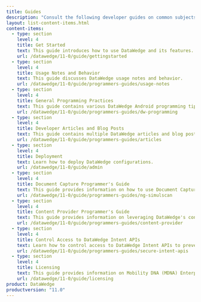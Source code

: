 ```yaml
---
title: Guides
description: "Consult the following developer guides on common subjects and usage of DataWedge features and APIs."
layout: list-content-items.html
content-items:
  - type: section
    level: 4
    title: Get Started
    text: This guide introduces how to use DataWedge and its features.
    url: /datawedge/11-0/guide/gettingstarted
  - type: section
    level: 4
    title: Usage Notes and Behavior
    text: This guide discusses DataWedge usage notes and behavior.
    url: /datawedge/11-0/guide/programmers-guides/usage-notes
  - type: section
    level: 4
    title: General Programming Practices
    text: This guide contains various DataWedge Android programming tips and best practices.
    url: /datawedge/11-0/guide/programmers-guides/dw-programming
  - type: section
    level: 4
    title: Developer Articles and Blog Posts
    text: This guide contains multiple DataWedge articles and blog posts related to application development.
    url: /datawedge/11-0/guide/programmers-guides/articles
  - type: section
    level: 4
    title: Deployment
    text: Learn how to deploy DataWedge configurations.
    url: /datawedge/11-0/guide/admin
  - type: section
    level: 4
    title: Document Capture Programmer's Guide
    text: This guide provides information on how to use Document Capture to retrieve and process data from a scanned form based on a template.
    url: /datawedge/11-0/guide/programmers-guides/ng-simulscan
  - type: section
    level: 4
    title: Content Provider Programmer's Guide
    text: This guide provides information on leveraging DataWedge's content provider to retrieve scanned data from large files.
    url: /datawedge/11-0/guide/programmers-guides/content-provider
  - type: section
    level: 4
    title: Control Access to DataWedge Intent APIs
    text: Learn how to control access to DataWedge Intent APIs to prevent unauthorized use of the APIs.
    url: /datawedge/11-0/guide/programmers-guides/secure-intent-apis
  - type: section
    level: 4
    title: Licensing
    text: This guide provides information on Mobility DNA (MDNA) Enterprise license required on Zebra Professional-series devices.
    url: /datawedge/11-0/guide/licensing
product: DataWedge
productversion: "11.0"
---
```

